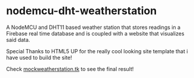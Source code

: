 # nodemcu-dht-weatherstation
A NodeMCU and DHT11 based weather station that stores readings in a Firebase real time database and is coupled with a website that visualizes said data.


Special Thanks to HTML5 UP for the really cool looking site template that i have used to build the site!


Check [mockweatherstation.tk](mockweatherstation.tk) to see the final result!
